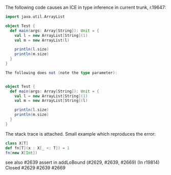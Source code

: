 The following code causes an ICE in type inference
in current trunk, r.19647:

```scala
import java.util.ArrayList

object Test {
  def main(args: Array[String]): Unit = {
    val l = new ArrayList[String](1)
    val m = new ArrayList(l)

    println(l.size)
    println(m.size)
  }
}

The following does not (note the type parameter): 


object Test {
  def main(args: Array[String]): Unit = {
    val l = new ArrayList[String](1)
    val m = new ArrayList[String](l)

    println(l.size)
    println(m.size)
  }
}
```

The stack trace is attached.
Small example which reproduces the error:
```scala
class X[T]
def fn[T](x : X[_ <: T]) = 1
fn(new X[Int])
```
see also #2639
assert in addLoBound (#2629, #2639, #2669)
(In r19814) Closed #2629 #2639 #2669
